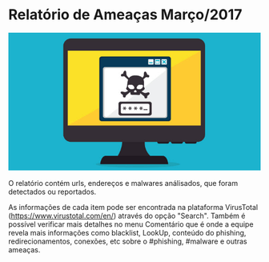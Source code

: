 # Relatório de Ameaças Março/2017

<p align="center"> <img src="https://github.com/zero2sec/CyberThreat/blob/master/Threats/2017/March/report.jpg"></p>

O relatório contém urls, endereços e malwares análisados, que foram detectados ou reportados.

As informações de cada item pode ser encontrada na plataforma VirusTotal (https://www.virustotal.com/en/) através do opção "Search". Também é possível verificar mais detalhes no menu Comentário que é onde a equipe revela mais informações como blacklist, LookUp, conteúdo do phishing, redirecionamentos, conexões, etc sobre o #phishing, #malware e outras ameaças.
